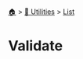 <!--startTocHeader-->
[🏠](../../README.md) > [🔧 Utilities](../README.md) > [List](README.md)
# Validate
<!--endTocHeader--

TODO: Write about `Validate`

!--startTocSubTopic-->
<!--endTocSubTopic-->